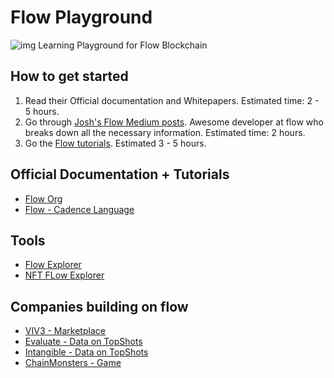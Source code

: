 # Flow Playground
![img](https://miro.medium.com/max/12502/1*LKxpdGoG8Nyl_x9QGCGK7Q.png)
Learning Playground for Flow Blockchain 

## How to get started
1. Read their Official documentation and Whitepapers. Estimated time: 2 - 5 hours.
3. Go through [Josh's Flow Medium posts](https://joshuahannan.medium.com/). Awesome developer at flow who breaks down all the necessary information. Estimated time: 2 hours.
4. Go the [Flow tutorials](https://docs.onflow.org/cadence/tutorial/01-first-steps). Estimated 3 - 5 hours.

## Official Documentation + Tutorials
- [Flow Org](https://docs.onflow.org/)
- [Flow - Cadence Language](https://docs.onflow.org/cadence/language)

## Tools
- [Flow Explorer](https://flowscan.org/)
- [NFT FLow Explorer](https://www.cryptoslam.io/)

## Companies building on flow
- [VIV3 - Marketplace](https://viv3.com/)
- [Evaluate - Data on TopShots](https://evaluate.market/)
- [Intangible - Data on TopShots](https://intangible.market/Home.php)
- [ChainMonsters - Game](https://playchainmonsters.com/)
